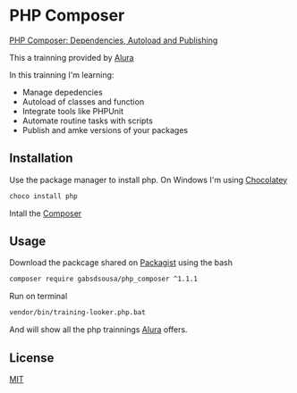 # PHP Composer
[PHP Composer: Dependencies, Autoload and Publishing](https://cursos.alura.com.br/course/php-composer)

This a trainning provided by [Alura](https://cursos.alura.com.br)

In this trainning I'm learning:
- Manage depedencies
- Autoload of classes and function
- Integrate tools like PHPUnit
- Automate routine tasks with scripts
- Publish and amke versions of your packages

## Installation

Use the package manager to install php.
On Windows I'm using [Chocolatey](https://chocolatey.org/)

```bash
choco install php
```

Intall the [Composer](https://getcomposer.org/download/)

## Usage
Download the packcage shared on [Packagist](https://packagist.org) using the bash
```bash
composer require gabsdsousa/php_composer ^1.1.1
```

Run on terminal 
```bash
vendor/bin/training-looker.php.bat
```

And will show all the php trainnings [Alura](https://cursos.alura.com.br) offers.

## License
[MIT](https://github.com/GabrielDSousa/PHP_Composer/blob/master/LICENSE.md)
